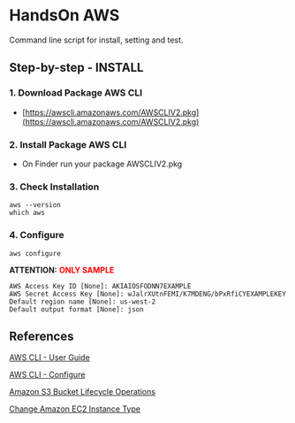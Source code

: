 # HandsOn AWS

Command line script for install, setting and test.


## Step-by-step - INSTALL

### 1. Download Package AWS CLI


- [https://awscli.amazonaws.com/AWSCLIV2.pkg](https://awscli.amazonaws.com/AWSCLIV2.pkg)


### 2. Install Package AWS CLI

- On Finder run your package AWSCLIV2.pkg

### 3. Check Installation

```
aws --version
which aws
```

### 4. Configure


```
aws configure
```

**ATTENTION:** <b style="color:red;">ONLY SAMPLE</b>

```
AWS Access Key ID [None]: AKIAIOSFODNN7EXAMPLE
AWS Secret Access Key [None]: wJalrXUtnFEMI/K7MDENG/bPxRfiCYEXAMPLEKEY
Default region name [None]: us-west-2
Default output format [None]: json
```

## References

[AWS CLI - User Guide](https://docs.aws.amazon.com/pt_br/cli/latest/userguide/cli-chap-welcome.html)

[AWS CLI - Configure](https://docs.aws.amazon.com/pt_br/cli/latest/userguide/cli-configure-quickstart.html)

[Amazon S3 Bucket Lifecycle Operations](https://github.com/awsdocs/aws-doc-sdk-examples/tree/main/aws-cli/bash-linux/s3/bucket-lifecycle-operations)

[Change Amazon EC2 Instance Type](https://github.com/awsdocs/aws-doc-sdk-examples/tree/main/aws-cli/bash-linux/ec2/change-ec2-instance-type)
